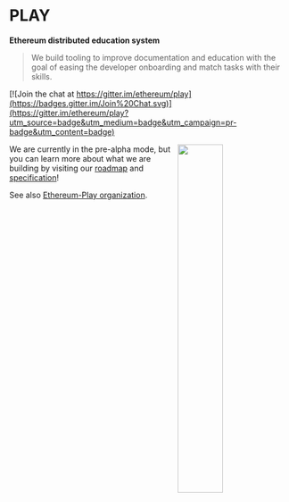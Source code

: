 # PLAY

**Ethereum distributed education system**

>We build tooling to improve documentation and education with the goal of easing the developer onboarding and match tasks with their skills.

[![Join the chat at https://gitter.im/ethereum/play](https://badges.gitter.im/Join%20Chat.svg)](https://gitter.im/ethereum/play?utm_source=badge&utm_medium=badge&utm_campaign=pr-badge&utm_content=badge)

<img src="https://i.imgur.com/7iB0xCm.png" align="right" width=40%/>

We are currently in the pre-alpha mode, but you can learn more about what we are building by visiting our [roadmap](https://github.com/ethereum/play/issues/6) and [specification](https://github.com/ethereum/play/issues/3)!


See also [Ethereum-Play organization](https://github.com/ethereum-play).
